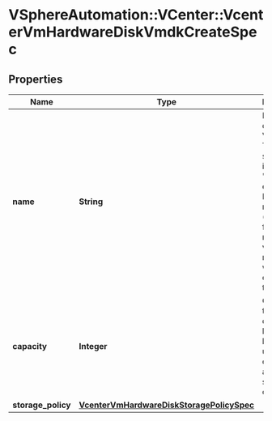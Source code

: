 # VSphereAutomation::VCenter::VcenterVmHardwareDiskVmdkCreateSpec

## Properties
Name | Type | Description | Notes
------------ | ------------- | ------------- | -------------
**name** | **String** | Base name of the VMDK file. The name should not include the &#39;.vmdk&#39; file extension. If unset, a name (derived from the name of the virtual machine) will be chosen by the server. | [optional] 
**capacity** | **Integer** | Capacity of the virtual disk backing in bytes. If unset, defaults to a guest-specific capacity. | [optional] 
**storage_policy** | [**VcenterVmHardwareDiskStoragePolicySpec**](VcenterVmHardwareDiskStoragePolicySpec.md) |  | [optional] 


